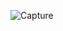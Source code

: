 ![Capture](https://user-images.githubusercontent.com/107040611/203925598-fe2e51d2-c2e2-4ae0-97e6-cf452c4cf19a.JPG)
